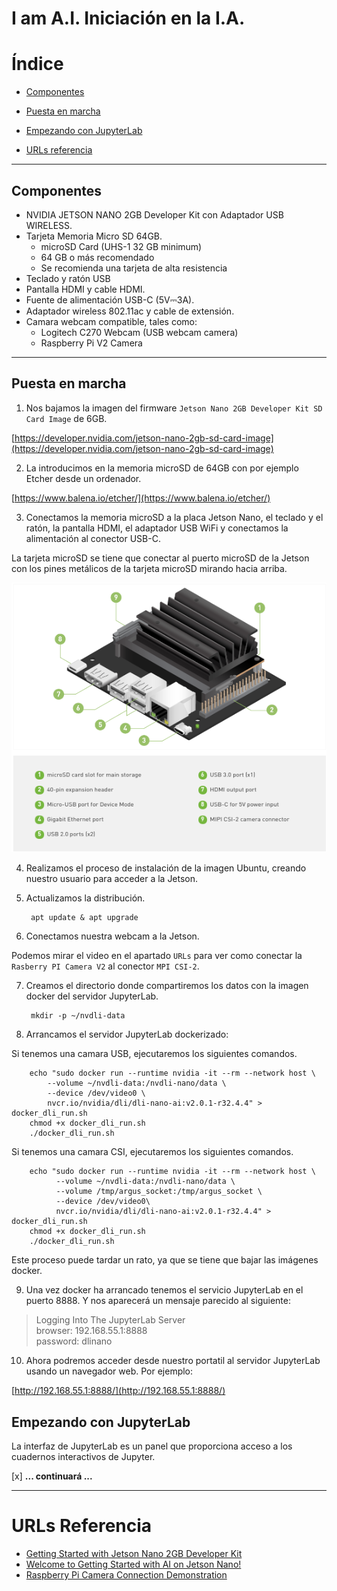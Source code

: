 # I am A.I. Iniciación en la I.A.

# Índice

- [Componentes](#componentes)

- [Puesta en marcha](#puesta-en-marcha)

- [Empezando con JupyterLab](#empezando-con-jupyterlab)

- [URLs referencia](#urls-referencia)

***

## Componentes
- NVIDIA JETSON NANO 2GB Developer Kit con Adaptador USB WIRELESS.
- Tarjeta Memoria Micro SD 64GB.
  - microSD Card (UHS-1 32 GB minimum)
  - 64 GB o más recomendado
  - Se recomienda una tarjeta de alta resistencia
- Teclado y ratón USB
- Pantalla HDMI y cable HDMI.
- Fuente de alimentación USB-C (5V⎓3A).
- Adaptador wireless 802.11ac y cable de extensión.
- Camara webcam compatible, tales como: 
  - Logitech C270 Webcam (USB webcam camera)
  - Raspberry Pi V2 Camera

***

## Puesta en marcha

1. Nos bajamos la imagen del firmware `Jetson Nano 2GB Developer Kit SD Card Image` de 6GB.

[https://developer.nvidia.com/jetson-nano-2gb-sd-card-image](https://developer.nvidia.com/jetson-nano-2gb-sd-card-image)

2. La introducimos en la memoria microSD de 64GB con por ejemplo Etcher desde un ordenador.

[https://www.balena.io/etcher/](https://www.balena.io/etcher/)

3. Conectamos la memoria microSD a la placa Jetson Nano, el teclado y el ratón, la pantalla HDMI, el adaptador USB WiFi y conectamos la alimentación al conector USB-C.

La tarjeta microSD se tiene que conectar al puerto microSD de la Jetson con los pines metálicos de la tarjeta microSD mirando hacia arriba.
  
![Placa Jetson Nano 2GB](./jetson-nano-2gb.png)

4. Realizamos el proceso de instalación de la imagen Ubuntu, creando nuestro usuario para acceder a la Jetson.

5. Actualizamos la distribución.

        apt update & apt upgrade

6. Conectamos nuestra webcam a la Jetson.

Podemos mirar el video en el apartado `URLs` para ver como conectar la `Rasberry PI Camera V2` al conector `MPI CSI-2`.

7. Creamos el directorio donde compartiremos los datos con la imagen docker del servidor JupyterLab.

        mkdir -p ~/nvdli-data

8. Arrancamos el servidor JupyterLab dockerizado:

Si tenemos una camara USB, ejecutaremos los siguientes comandos.

        echo "sudo docker run --runtime nvidia -it --rm --network host \
            --volume ~/nvdli-data:/nvdli-nano/data \
            --device /dev/video0 \
            nvcr.io/nvidia/dli/dli-nano-ai:v2.0.1-r32.4.4" > docker_dli_run.sh
        chmod +x docker_dli_run.sh
        ./docker_dli_run.sh

Si tenemos una camara CSI, ejecutaremos los siguientes comandos.

        echo "sudo docker run --runtime nvidia -it --rm --network host \
              --volume ~/nvdli-data:/nvdli-nano/data \
              --volume /tmp/argus_socket:/tmp/argus_socket \
              --device /dev/video0\
              nvcr.io/nvidia/dli/dli-nano-ai:v2.0.1-r32.4.4" > docker_dli_run.sh
        chmod +x docker_dli_run.sh
        ./docker_dli_run.sh

Este proceso puede tardar un rato, ya que se tiene que bajar las imágenes docker.

9.  Una vez docker ha arrancado tenemos el servicio JupyterLab en el puerto 8888. Y nos aparecerá un mensaje parecido al siguiente:

> Logging Into The JupyterLab Server \
> browser: 192.168.55.1:8888 \
> password: dlinano 

10. Ahora podremos acceder desde nuestro portatil al servidor JupyterLab usando un navegador web. Por ejemplo:

[http://192.168.55.1:8888/](http://192.168.55.1:8888/)

## Empezando con JupyterLab

La interfaz de JupyterLab es un panel que proporciona acceso a los cuadernos interactivos de Jupyter.

[x] **... continuará ...**

***

# URLs Referencia
- [Getting Started with Jetson Nano 2GB Developer Kit](https://developer.nvidia.com/embedded/learn/get-started-jetson-nano-2gb-devkit)
- [Welcome to Getting Started with AI on Jetson Nano!](https://courses.nvidia.com/courses/course-v1:DLI+S-RX-02+V2/)
- [Raspberry Pi Camera Connection Demonstration](https://dli-lms.s3.amazonaws.com/data/c-rx-02/videos/3_Camera-insertion.mp4)
